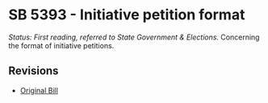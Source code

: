 # SB 5393 - Initiative petition format
*Status: First reading, referred to State Government & Elections.*
Concerning the format of initiative petitions.

## Revisions
* [Original Bill](1/)